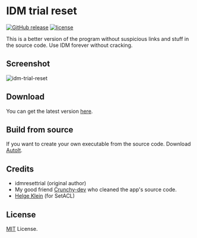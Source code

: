 # IDM trial reset

[![GitHub release](https://img.shields.io/github/release/maliarpx/idm-trial-reset.svg?maxAge=2592000)](https://github.com/maliarpx/idm-trial-reset/releases/latest)
[![license](https://img.shields.io/github/license/maliarpx/idm-trial-reset.svg?maxAge=2592000)](https://github.com/maliarpx/idm-trial-reset/blob/master/LICENSE)

This is a better version of the program without suspicious links and stuff in the source code.
Use IDM forever without cracking. 

## Screenshot

![idm-trial-reset](https://i.imgur.com/xUGaHMK.gif)

## Download

You can get the latest version [here](https://github.com/maliarpx/idm-trial-reset/releases/latest).

## Build from source

If you want to create your own executable from the source code. Download [AutoIt](https://www.autoitscript.com/site/autoit/downloads/).


## Credits

- idmresettrial (original author)
- My good friend [Crunchy-dev](https://github.com/Crunchy-dev) who cleaned the app's source code.
- [Helge Klein](https://helgeklein.com/) (for SetACL)

## License

[MIT](LICENSE) License.
